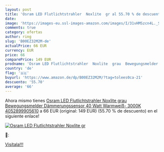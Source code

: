 ```yaml
---
layout: post
title: 'Osram LED Flutlichtstrahler  Noxlite  gr al 55.70 % de descuento'
date: 
image: 'https://images-eu.ssl-images-amazon.com/images/I/31vHMSzcn4L._SL200_.jpg'
comments: true
category: ofertas
author: ring
slug: 'B00EZ32M2M-de'
actualPrice: 66 EUR
currency: EUR
price: 66
comparePrice: 149 EUR
prodname: 'Osram LED Flutlichtstrahler  Noxlite  grau  Bewegungsmelder  Dämmerungssensor  40 Watt  Warmweiß- 3000K 4052899905610'
country: 'de'
flag: '🇩🇪'
buyurl: 'https://www.amazon.de/dp/B00EZ32M2M/?tag=tolees0ca-21'
descuento: '55.70'
average: '66'
---
```


Ahora mismo tienes [Osram LED Flutlichtstrahler  Noxlite  grau  Bewegungsmelder  Dämmerungssensor  40 Watt  Warmweiß- 3000K 4052899905610](https://www.amazon.de/dp/B00EZ32M2M/?tag=tolees0ca-21) a 66 EUR (original: 149 EUR) (55.70 %  de descuento) en el siguiente enlace!

[![Osram LED Flutlichtstrahler  Noxlite  gr](https://images-eu.ssl-images-amazon.com/images/I/31vHMSzcn4L._SL200_.jpg)](https://www.amazon.de/dp/B00EZ32M2M/?tag=tolees0ca-21)

🔎:


[Visítala!!!](https://www.amazon.de/dp/B00EZ32M2M/?tag=tolees0ca-21)
